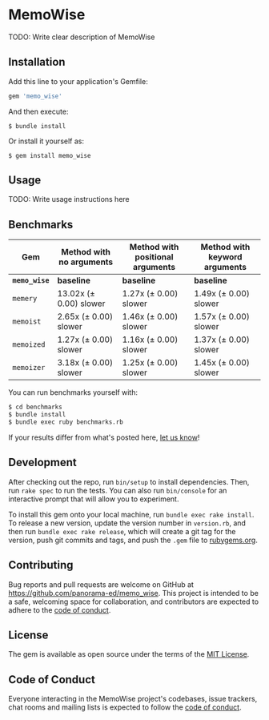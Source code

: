 # MemoWise

TODO: Write clear description of MemoWise

## Installation

Add this line to your application's Gemfile:

```ruby
gem 'memo_wise'
```

And then execute:

    $ bundle install

Or install it yourself as:

    $ gem install memo_wise

## Usage

TODO: Write usage instructions here

## Benchmarks

|Gem|Method with no arguments|Method with positional arguments|Method with keyword arguments|
|---|------------------------|--------------------------------|-----------------------------|
|**`memo_wise`**|**baseline**|**baseline**|**baseline**|
|`memery`|13.02x (± 0.00) slower|1.27x (± 0.00) slower|1.49x (± 0.00) slower|
|`memoist`|2.65x (± 0.00) slower|1.46x (± 0.00) slower|1.57x (± 0.00) slower|
|`memoized`|1.27x  (± 0.00) slower|1.16x (± 0.00) slower|1.37x (± 0.00) slower|
|`memoizer`|3.18x (± 0.00) slower|1.25x (± 0.00) slower|1.45x (± 0.00) slower|

You can run benchmarks yourself with:

```bash
$ cd benchmarks
$ bundle install
$ bundle exec ruby benchmarks.rb
```

If your results differ from what's posted here,
[let us know](https://github.com/panorama-ed/memo_wise/issues/new)!

## Development

After checking out the repo, run `bin/setup` to install dependencies. Then, run
`rake spec` to run the tests. You can also run `bin/console` for an interactive
prompt that will allow you to experiment.

To install this gem onto your local machine, run `bundle exec rake install`. To
release a new version, update the version number in `version.rb`, and then run
`bundle exec rake release`, which will create a git tag for the version, push
git commits and tags, and push the `.gem` file to
[rubygems.org](https://rubygems.org).

## Contributing

Bug reports and pull requests are welcome on GitHub at
https://github.com/panorama-ed/memo_wise. This project is intended to be a safe,
welcoming space for collaboration, and contributors are expected to adhere to
the [code of conduct](https://github.com/panorama-ed/memo_wise/blob/master/CODE_OF_CONDUCT.md).


## License

The gem is available as open source under the terms of the [MIT License](https://opensource.org/licenses/MIT).

## Code of Conduct

Everyone interacting in the MemoWise project's codebases, issue trackers, chat
rooms and mailing lists is expected to follow the
[code of conduct](https://github.com/panorama-ed/memo_wise/blob/master/CODE_OF_CONDUCT.md).
